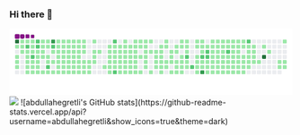### Hi there 👋

<img src="github-contribution-grid-snake.gif" width="auto">
<img src="abdullahegretli.txt" width="auto">
![abdullahegretli's GitHub stats](https://github-readme-stats.vercel.app/api?username=abdullahegretli&show_icons=true&theme=dark)

